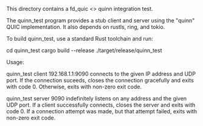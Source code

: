 This directory contains a fd_quic <> quinn integration test.

The quinn_test program provides a stub client and server using the "quinn"
QUIC implementation.  It also depends on rustls, ring, and tokio.

To build quinn_test, use a standard Rust toolchain and run:

  cd quinn_test
  cargo build --release
  ./target/release/quinn_test

Usage:

  quinn_test client 192.168.1.1:9090 connects to the given IP address
  and UDP port.  If the connection suceeds, closes the connection
  gracefully and exits with code 0.  Otherwise, exits with non-zero exit
  code.

  quinn_test server 9090 indefinitely listens on any address and the
  given UDP port.  If a client successfully connects, closes the server
  and exits with code 0.  If a connection attempt was made, but that
  attempt failed, exits with non-zero exit code.
